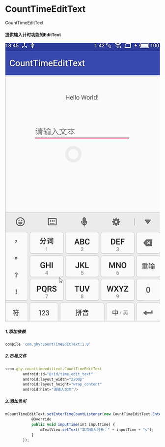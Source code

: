 # CountTimeEditText
CountTimeEditText
#### 提供输入计时功能的EditText

![](https://github.com/breewf/CountTimeEditText/blob/master/app/src/main/java/com/ghy/timeedittext/gif/time_demo.gif?raw=true)

##### 1.添加依赖
```javascript
compile 'com.ghy:CountTimeEditText:1.0'
```

##### 2.布局文件
```javascript
<com.ghy.counttimeedittext.CountTimeEditText
        android:id="@+id/time_edit_text"
        android:layout_width="220dp"
        android:layout_height="wrap_content"
        android:hint="请输入文本"/>
```

##### 3.添加监听
```javascript
mCountTimeEditText.setEnterTimeCountListener(new CountTimeEditText.EnterTimeCountCallBack() {
            @Override
            public void inputTime(int inputTime) {
                mTextView.setText("本次输入时长：" + inputTime + "s");
            }
        });
```
